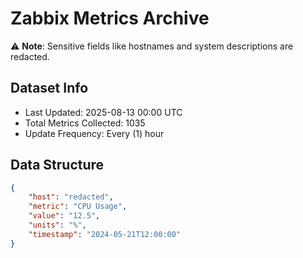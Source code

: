 # Zabbix Metrics Archive

⚠️ **Note**: Sensitive fields like hostnames and system descriptions are redacted.

## Dataset Info
- Last Updated: 2025-08-13 00:00 UTC
- Total Metrics Collected: 1035
- Update Frequency: Every (1) hour

## Data Structure
```json
{
    "host": "redacted",
    "metric": "CPU Usage",
    "value": "12.5",
    "units": "%",
    "timestamp": "2024-05-21T12:00:00"
}
```
